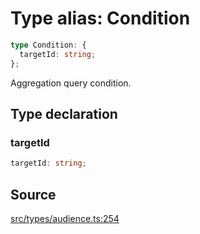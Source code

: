 # Type alias: Condition

```ts
type Condition: {
  targetId: string;
};
```

Aggregation query condition.

## Type declaration

### targetId

```ts
targetId: string;
```

## Source

[src/types/audience.ts:254](https://github.com/torque-labs/torque-ts-sdk/blob/c95828d99ae8c726ef550803d1dbba9bc4dfc9f3/src/types/audience.ts#L254)
